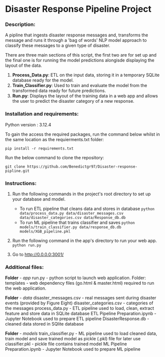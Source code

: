# Disaster Response Pipeline Project

### Description:
A pipline that ingests disaster response messages and, transforms the message and runs it through a 'bag of words' NLP model approach to classify these messages to a given type of disaster.

There are three main sections of this script, the first two are for set up and the final one is for running the model predictions alongisde displaying the layout of the data.

1. **Process_Data.py**: ETL on the input data, storing it in a temporary SQLite database ready for the model.
2. **Train_Classifier.py**: Used to train and evaluate the model from the transformed data ready for future predictions.
3. **Run.py**: Displays the layout of the training data in a web app and allows the user to predict the disaster category of a new response.

### Installation and requirements:
Python version : 3.12.4

To gain the access the required packages, run the command below whilst in the same location as the requierments.txt folder:

```
pip install -r requirements.txt
```

Run the below command to clone the repository:

```
git clone https://github.com/Benedictgr97/Disaster-response-pipline.git
``` 

### Instructions:
1. Run the following commands in the project's root directory to set up your database and model.

    - To run ETL pipeline that cleans data and stores in database
        `python data/process_data.py data/disaster_messages.csv data/disaster_categories.csv data/Response_db.db`
    - To run ML pipeline that trains classifier and saves
        `python models/train_classifier.py data/response_db.db models/XGB_pipeline.pkl`

2. Run the following command in the app's directory to run your web app.
    `python run.py`

3. Go to http://0.0.0.0:3001/

### Additional files:

**Folder** - _app_
run.py - python script to launch web application.
Folder: templates - web dependency files (go.html & master.html) required to run the web application.

**Folder** - _data_
disaster_messages.csv - real messages sent during disaster events (provided by Figure Eight)
disaster_categories.csv - categories of the messages
process_data.py - ETL pipeline used to load, clean, extract feature and store data in SQLite database
ETL Pipeline Preparation.ipynb - Jupyter Notebook used to prepare ETL pipeline
DisasterResponse.db - cleaned data stored in SQlite database

**Folder** - _models_
train_classifier.py - ML pipeline used to load cleaned data, train model and save trained model as pickle (.pkl) file for later use
classifier.pkl - pickle file contains trained model
ML Pipeline Preparation.ipynb - Jupyter Notebook used to prepare ML pipeline

